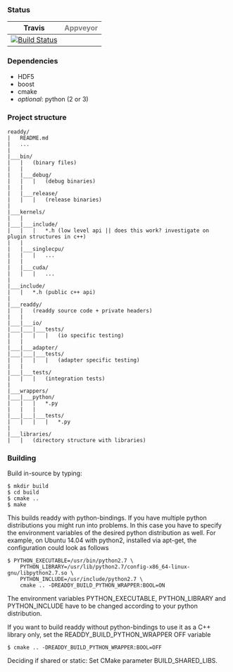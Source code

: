 ### Status
| Travis | <span style="color:gray;">Appveyor</span> |
| --- | --- |
|[![Build Status](https://travis-ci.org/readdy/readdy.svg?branch=master)](https://travis-ci.org/readdy/readdy) |  |

### Dependencies
- HDF5
- boost
- cmake
- *optional*: python (2 or 3)

### Project structure
```
readdy/
|   README.md
|   ...
|
|___bin/
|   |   (binary files)
|   |
|   |___debug/
|   |   |   (debug binaries)
|   |
|   |___release/
|   |   |   (release binaries)
|
|___kernels/
|   |
|___|___include/
|   |   |   *.h (low level api || does this work? investigate on plugin structures in c++)
|   |
|   |___singlecpu/
|   |   |   ...
|   |
|   |___cuda/
|   |   |   ...
|
|___include/
|   |   *.h (public c++ api)
|
|___readdy/
|   |   (readdy source code + private headers)
|   |
|___|___io/
|___|___|___tests/
|   |   |   |   (io specific testing)
|   |
|___|___adapter/
|___|___|___tests/
|   |   |   |   (adapter specific testing)
|   |
|___|___tests/
|   |   |   (integration tests)
|
|___wrappers/
|___|___python/
|   |   |   *.py
|   |   |
|___|___|___tests/
|   |   |   |   *.py
|
|___libraries/
|   |   (directory structure with libraries)

```
### Building
Build in-source by typing:

	$ mkdir build
	$ cd build
	$ cmake .. 
	$ make
This builds readdy with python-bindings. If you have multiple python distributions
you might run into problems. In this case you have to specify the
environment variables of the desired python distribution as well. For
example, on Ubuntu 14.04 with python2, installed via apt-get, the 
configuration could look as follows

	$ PYTHON_EXECUTABLE=/usr/bin/python2.7 \
		PYTHON_LIBRARY=/usr/lib/python2.7/config-x86_64-linux-gnu/libpython2.7.so \
		PYTHON_INCLUDE=/usr/include/python2.7 \
		cmake .. -DREADDY_BUILD_PYTHON_WRAPPER:BOOL=ON
The environment variables PYTHON_EXECUTABLE, PYTHON_LIBRARY and 
PYTHON_INCLUDE have to be changed according to your python distribution.

If you want to build readdy without python-bindings to use it as a C++ 
library only, set the READDY_BUILD_PYTHON_WRAPPER OFF variable

	$ cmake .. -DREADDY_BUILD_PYTHON_WRAPPER:BOOL=OFF
	
Deciding if shared or static: Set CMake parameter BUILD_SHARED_LIBS.